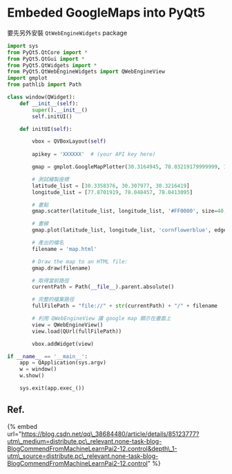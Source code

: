 # Embeded GoogleMaps into PyQt5

要先另外安裝 `QtWebEngineWidgets` package

```python
import sys
from PyQt5.QtCore import *
from PyQt5.QtGui import *
from PyQt5.QtWidgets import *
from PyQt5.QtWebEngineWidgets import QWebEngineView
import gmplot
from pathlib import Path

class window(QWidget):
    def __init__(self):
        super().__init__()
        self.initUI()

    def initUI(self):

        vbox = QVBoxLayout(self)
        
        apikey = 'XXXXXX'  # (your API key here)

        gmap = gmplot.GoogleMapPlotter(30.3164945, 78.03219179999999, 12, apikey=apikey)

        # 測試繪製座標
        latitude_list = [30.3358376, 30.307977, 30.3216419]
        longitude_list = [77.8701919, 78.048457, 78.0413095]

        # 畫點
        gmap.scatter(latitude_list, longitude_list, '#FF0000', size=40, marker=False)

        # 畫線
        gmap.plot(latitude_list, longitude_list, 'cornflowerblue', edge_width=2.5)

        # 產出的檔名
        filename = 'map.html'

        # Draw the map to an HTML file:
        gmap.draw(filename)

        # 取得當前路徑
        currentPath = Path(__file__).parent.absolute()

        # 完整的檔案路徑
        fullFilePath = "file://" + str(currentPath) + "/" + filename

        # 利用 QWebEngineView 讓 google map 顯示在畫面上
        view = QWebEngineView()
        view.load(QUrl(fullFilePath))

        vbox.addWidget(view)

if __name__ == '__main__':
    app = QApplication(sys.argv)
    w = window()
    w.show()

    sys.exit(app.exec_())
```

## Ref.

{% embed url="https://blog.csdn.net/qq\_38684480/article/details/85123777?utm\_medium=distribute.pc\_relevant.none-task-blog-BlogCommendFromMachineLearnPai2-12.control&depth\_1-utm\_source=distribute.pc\_relevant.none-task-blog-BlogCommendFromMachineLearnPai2-12.control" %}



